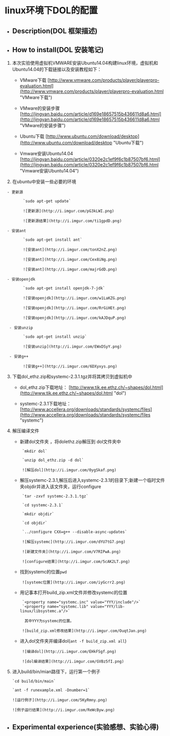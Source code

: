 # linux环境下DOL的配置 #

- ## Description(DOL 框架描述) ##





- ## How to install(DOL 安装笔记) ##

 1. 本次实验使用虚拟机VMWARE安装Ubuntu14.04构建linux环境，虚拟机和Ubuntu14.04的下载链接以及安装教程如下：

     - VMware下载 [http://www.vmware.com/products/player/playerpro-evaluation.html](http://www.vmware.com/products/player/playerpro-evaluation.html "VMware下载")

     - VMware的安装步骤
[http://jingyan.baidu.com/article/d169e18657515b436611d8a6.html](http://jingyan.baidu.com/article/d169e18657515b436611d8a6.html "VMware的安装步骤")

     - Ubuntu下载
[http://www.ubuntu.com/download/desktop](http://www.ubuntu.com/download/desktop "Ubuntu下载")

     - Vmware安装Ubuntu14.04
[http://jingyan.baidu.com/article/0320e2c1ef9f6c1b87507bf6.html](http://jingyan.baidu.com/article/0320e2c1ef9f6c1b87507bf6.html "Vmware安装Ubuntu14.04")

   2. 在ubuntu中安装一些必要的环境

     - 更新源

            `sudo apt-get update`

            ![更新源](http://i.imgur.com/pG3kLWI.png)

            ![更新源结果](http://i.imgur.com/ti1gpdD.png)

     - 安装ant

            `sudo apt-get install ant`

            ![安装ant](http://i.imgur.com/tonX2nZ.png)

            ![安装ant](http://i.imgur.com/Cex8iNg.png)

            ![安装ant](http://i.imgur.com/majrGdD.png)

     - 安装openjdk

            `sudo apt-get install openjdk-7-jdk`

            ![安装openjdk](http://i.imgur.com/w1LaKZG.png)

            ![安装openjdk](http://i.imgur.com/RrGiHEt.png)

            ![安装openjdk](http://i.imgur.com/kAJDquP.png)

      - 安装unzip

            `sudo apt-get install unzip`

            ![安装unzip](http://i.imgur.com/EWxDSyY.png)

      - 安装g++

            ![安装g++](http://i.imgur.com/6DXyxys.png)

 3. 下载dol_ethz.zip和systemc-2.3.1.tgz并将其拷贝到虚拟机中
     - dol_ethz.zip下载地址：
    [http://www.tik.ee.ethz.ch/~shapes/dol.html](http://www.tik.ee.ethz.ch/~shapes/dol.html "dol")
    
     - systemc-2.3.1下载地址：
   [http://www.accellera.org/downloads/standards/systemc/files](http://www.accellera.org/downloads/standards/systemc/files "systemc")

 4. 解压编译文件
     - 新建dol文件夹 ，将dolethz.zip解压到 dol文件夹中
    
            `mkdir dol`

            `unzip dol_ethz.zip -d dol`

            ![解压dol](http://i.imgur.com/0ygSkaf.png)
     - 解压systemc-2.3.1,解压后进入systemc-2.3.1的目录下;新建一个临时文件夹objdir并进入该文件夹，运行configure
			
			`tar -zxvf systemc-2.3.1.tgz`

			`cd systemc-2.3.1`

			`mkdir objdir`

			`cd objdir`

			`../configure CXX=g++ --disable-async-updates`

            ![解压systemc](http://i.imgur.com/dYU7tG7.png)

            ![新建文件夹](http://i.imgur.com/V7RIPwA.png)

            ![configure结果](http://i.imgur.com/5cAK2LT.png)

     - 找到systemc的位置`pwd`
     
            ![systemc位置](http://i.imgur.com/iyGcrr2.png)


     - 用记事本打开build_zip.xml文件并修改systemc的位置

            `<property name="systemc.inc" value="YYY/include"/>`
            `<property name="systemc.lib" value="YYY/lib-linux/libsystemc.a"/>`

             其中YYY为systemc的位置。

            ![build_zip.xml修改结果](http://i.imgur.com/OuqtJan.png)

     - 进入dol文件夹并编译dol(`ant -f build_zip.xml all`)
     
            ![编译dol](http://i.imgur.com/EHkFSgf.png)

            ![dol编译结果](http://i.imgur.com/GVBz5fI.png)

 5. 进入build/bin/mian路径下，运行第一个例子
 
      	`cd build/bin/main`

      	`ant -f runexample.xml -Dnumber=1`

     	![运行例子](http://i.imgur.com/5KyRmny.png)

     	![例子运行结果](http://i.imgur.com/ReWcByw.png)



- ## Experimental experience(实验感想、实验心得) ##